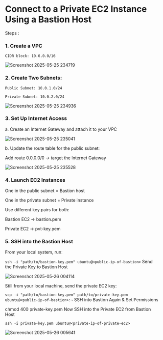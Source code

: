 # Connect to a Private EC2 Instance Using a Bastion Host #

Steps :

### 1. Create a VPC
  `CIDR block: 10.0.0.0/16`
  
  ![Screenshot 2025-05-25 234719](https://github.com/user-attachments/assets/a70f0809-f695-4788-88d0-5592faf163a5)
  

### 2. Create Two Subnets: 

  `Public Subnet: 10.0.1.0/24`

  `Private Subnet: 10.0.2.0/24`

  ![Screenshot 2025-05-25 234936](https://github.com/user-attachments/assets/3ea83189-cdde-47bd-a8b7-f14814d2b799)


### 3. Set Up Internet Access

a. Create an Internet Gateway and attach it to your VPC

![Screenshot 2025-05-25 235041](https://github.com/user-attachments/assets/9f466bfc-4520-4839-9090-ffc138efcf60)


b. Update the route table for the public subnet:

Add route 0.0.0.0/0 → target the Internet Gateway

![Screenshot 2025-05-25 235528](https://github.com/user-attachments/assets/befd8a5e-e028-4a27-9594-d652ebee31de)


### 4. Launch EC2 Instances

One in the public subnet = Bastion host

One in the private subnet = Private instance

Use different key pairs for both:

Bastion EC2 → bastion.pem

Private EC2 → pvt-key.pem


### 5. SSH into the Bastion Host
From your local system, run:

  `ssh -i "path/to/bastion-key.pem" ubuntu@<public-ip-of-bastion>`
Send the Private Key to Bastion Host

![Screenshot 2025-05-26 004114](https://github.com/user-attachments/assets/37433f54-6fd1-4e43-8208-a75174d9d6d9)


Still from your local machine, send the private EC2 key:

  `scp -i "path/to/bastion-key.pem" path/to/private-key.pem ubuntu@<public-ip-of-bastion>:~`
SSH into Bastion Again & Set Permissions

chmod 400 private-key.pem
Now SSH into the Private EC2 from Bastion Host

  `ssh -i private-key.pem ubuntu@<private-ip-of-private-ec2>`

![Screenshot 2025-05-26 005641](https://github.com/user-attachments/assets/4fcefc77-9316-4f4b-8c8b-a7e16f5698f8)
